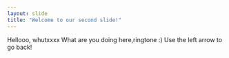 ```yaml
---
layout: slide
title: "Welcome to our second slide!"
---
```

Hellooo, whutxxxx
What are you doing here,ringtone :)
Use the left arrow to go back!

